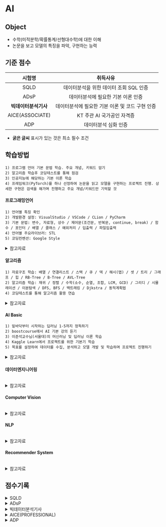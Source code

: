 # AI

## Object
- 수학(미적분학/확률통계/선형대수학)에 대한 이해
- 논문을 보고 모델의 특징을 파악, 구현하는 능력

## 기준 점수
| 시험명 | 취득사유 |
| :---: | :---: |
| SQLD | 데이터분석을 위한 데이터 조회 SQL 인증 |
| ADsP | 데이터분석에 필요한 기본 이론 인증 |
| **빅데이터분석기사** | 데이터분석에 필요한 기본 이론 및 코드 구현 인증 |
| AICE(ASSOCIATE) | KT 주관 AI 국가공인 자격증 |
| ADP | 데이터분석 심화 인증 |
- **굵은 글씨** 표시가 있는 것은 최소 필수 조건


## 학습방법
```
1) 프로그램 언어 기본 문법 학습. 주요 개념, 키워드 암기
2) 알고리즘 학습후 코딩테스트를 통해 점검
3) 인공지능에 해당하는 기본 이론 학습
4) 프레임워크(PyTorch)를 하나 선정하여 논문을 읽고 모델을 구현하는 프로젝트 진행. 상세한 구현은 검색을 해가며 진행하고 주요 개념/키워드만 기억할 것
```
#### 프로그래밍언어
```
1) 언어별 특징 확인
2) 개발환경 설정: VisualStudio / VSCode / CLion / PyCharm
3) 기본 문법: 변수, 자료형, 상수 / 제어문(조건문, 반복문, continue, break) / 함수 / 포인터 / 배열 / 클래스 / 예외처리 / 입출력 / 파일입출력
4) 언어별 주요라이브러: STL
5) 코딩컨벤션: Google Style
```

<details>
<summary>참고자료</summary>
  
- [C: C언어 코딩 도장](https://product.kyobobook.co.kr/detail/S000200764041)
- [C: 모두의 코드](https://modoocode.com/231)
- [C++: 명품 C++ Programming](https://product.kyobobook.co.kr/detail/S000217111234)
- [C++: 모두의 코드](https://modoocode.com/135)
- [Python: 점프 투 파이썬](https://wikidocs.net/book/1)
- [Python: 코딩도장(파이썬)](https://dojang.io/course/view.php?id=7)
</details>

#### 알고리즘
```
1) 자료구조 학습: 배열 / 연결리스트 / 스택 / 큐 / 덱 / 해시(맵) / 셋 / 트리 / 그래프 / 힙 / RB-Tree / B-Tree / AVL-Tree
2) 알고리즘 학습: 재귀 / 정렬 / 수학(소수, 순열, 조합, LCM, GCD) / 그리디 / 시뮬레이션 / 이분탐색 / DFS, BFS / 백트래킹 / Djkstra / 동적계획법
4) 코딩테스트를 통해 알고리즘 활용 연습
```

<details>
<summary>참고자료</summary>
  
- [윤성우의 열혈 자료구조](https://product.kyobobook.co.kr/detail/S000001589149)
- [이것이 자료구조+알고리즘 with C 언어](https://product.kyobobook.co.kr/detail/S000061585515)
- [Introduction To Algorithm](https://product.kyobobook.co.kr/detail/S000213683944)
- [C++: 문제풀이로 완성하는 알고리즘+자료구조](https://product.kyobobook.co.kr/detail/S000214420933)
- [C++: 바킹독의 실전 알고리즘](https://blog.encrypted.gg/category/%EA%B0%95%EC%A2%8C/%EC%8B%A4%EC%A0%84%20%EC%95%8C%EA%B3%A0%EB%A6%AC%EC%A6%98?page=2)
- [Python: 프로그래머스 코딩 테스트 문제 풀이 전략](https://product.kyobobook.co.kr/detail/S000200927968)
- [Python: 이것이 코딩 테스트다](https://www.youtube.com/playlist?list=PLRx0vPvlEmdAghTr5mXQxGpHjWqSz0dgC)
- [JavaScript: 코딩 테스트 합격자 되기](https://product.kyobobook.co.kr/detail/S000213641007)
- [Programmers](https://school.programmers.co.kr/learn/challenges?order=recent)
- [Solved.ac(Baekjoon Online Judge)](https://solved.ac/en/class)
- [SW Expert Academy](https://swexpertacademy.com/main/main.do)
</details>

#### AI Basic
```
1) 밑바닥부터 시작하는 딥러닝 1-5까지 정독하기
2) boostcourse에서 AI 기본 강의 듣기
3) 이준석교수님(서울대)의 머신러닝 및 딥러닝 이론 학습
4) Kaggle Learn에서 프로젝트를 위한 기본기 학습
5) 목표를 설정하여 데이터를 수집, 분석하고 모델 개발 및 학습하며 프로젝트 진행하기
```

<details>
<summary>참고자료</summary>
  
- 밑바닥부터 시작하는 딥러닝1-5
- [boostcourse](https://www.boostcourse.org/opencourse)
- [서울대 이준석 교수님의 강의](https://www.youtube.com/@LeeJoonseok)
- [Kaggle Learn](https://www.kaggle.com/)
- [Dive into Deep Learning](https://d2l.ai/)
- [AI-Hub](https://www.aihub.or.kr/)
- [DACON](https://dacon.io/)
- [Machine Learning](https://developers.google.com/machine-learning/crash-course)
</details>

#### 데이터엔지니어링
```
```

<details>
<summary>참고자료</summary>
  
- [데이터사이언스스쿨](https://datascienceschool.net/intro.html)
- []
</details>

#### Computer Vision
```
```

<details>
<summary>참고자료</summary>
  
- [서울대 이준석 교수님의 강의](https://www.youtube.com/@LeeJoonseok)로 컴퓨터 비전 학습
- [Huggingface Daily Papers](https://huggingface.co/papers)에서 모델 찾아 학습하기
- [papers with code(trending)](https://huggingface.co/papers/trending)
- [꼼꼼한 딥러닝 논문 리뷰와 코드 실습](https://www.youtube.com/playlist?list=PLRx0vPvlEmdADpce8aoBhNnDaaHQN1Typ)
</details>

#### NLP
```
```

<details>
<summary>참고자료</summary>
  
- [딥러닝을 이용한 자연어 처리 입문](https://wikidocs.net/book/2155)
- [딥러닝 파이토치 교과서 - 입문부터 LLM 파인튜닝까지](https://wikidocs.net/book/2788)
</details>

#### Recommender System
```
```

<details>
<summary>참고자료</summary>
  
- []()
</details>

## 점수기록

<details>
<summary>SQLD</summary>
  
- 64점(2022.09.30)
</details>

<details>
<summary>ADsP</summary>
  
- 82점(2024.11.29)
</details>

<details>
<summary>빅데이터분석기사</summary>
  
- 필기: 76.25점(2024.09.27)
- 실기: 80점(2024.12.20)
</details>

<details>
<summary>AICE(PROFESSIONAL)</summary>  

- .
</details>

<details>
<summary>ADP</summary>

- .
</details>
